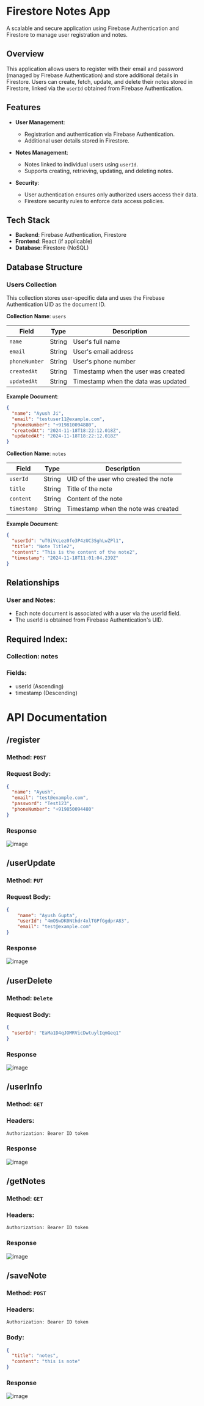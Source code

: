 # Firestore Notes App

A scalable and secure application using Firebase Authentication and Firestore to manage user registration and notes.

## Overview

This application allows users to register with their email and password (managed by Firebase Authentication) and store additional details in Firestore. Users can create, fetch, update, and delete their notes stored in Firestore, linked via the `userId` obtained from Firebase Authentication.

## Features

- **User Management**:
  - Registration and authentication via Firebase Authentication.
  - Additional user details stored in Firestore.

- **Notes Management**:
  - Notes linked to individual users using `userId`.
  - Supports creating, retrieving, updating, and deleting notes.

- **Security**:
  - User authentication ensures only authorized users access their data.
  - Firestore security rules to enforce data access policies.

## Tech Stack

- **Backend**: Firebase Authentication, Firestore
- **Frontend**: React (if applicable)
- **Database**: Firestore (NoSQL)

## Database Structure

### Users Collection

This collection stores user-specific data and uses the Firebase Authentication UID as the document ID.

**Collection Name**: `users`

| Field       | Type   | Description                          |
|-------------|--------|--------------------------------------|
| `name`      | String | User's full name                    |
| `email`     | String | User's email address                |
| `phoneNumber` | String | User's phone number                |
| `createdAt` | String | Timestamp when the user was created |
| `updatedAt` | String | Timestamp when the data was updated |

**Example Document**:
```json
{
  "name": "Ayush Ji",
  "email": "testuser11@example.com",
  "phoneNumber": "+919810094880",
  "createdAt": "2024-11-18T18:22:12.018Z",
  "updatedAt": "2024-11-18T18:22:12.018Z"
}
```

**Collection Name**: `notes`

| Field       | Type   | Description                          |
|-------------|--------|--------------------------------------|
| `userId`      | String | UID of the user who created the note |                   |
| `title`     | String | Title of the note               |
| `content` | String | Content of the note                |
| `timestamp` | String | Timestamp when the note was created |

**Example Document**:
```json
{
  "userId": "uT0iVcLez0fe3P4zUC3SghLwZPl1",
  "title": "Note Title2",
  "content": "This is the content of the note2",
  "timestamp": "2024-11-18T11:01:04.239Z"
}
```

## Relationships
### User and Notes:
- Each note document is associated with a user via the userId field.
-  The userId is obtained from Firebase Authentication's UID.

## Required Index:
### Collection: notes
### Fields:
- userId (Ascending)
- timestamp (Descending)

# API Documentation

## /register

### Method: `POST`

### Request Body:
```json
{
  "name": "Ayush",
  "email": "test@example.com",
  "password": "Test123",
  "phoneNumber": "+919850094480"
}
```
### Response
![image](https://github.com/user-attachments/assets/df1151a1-bbb3-40bc-8ea1-43bca440e831)

## /userUpdate

### Method: `PUT`

### Request Body:
```json
{
    "name": "Ayush Gupta",
    "userId": "4mOSwDK0Nthdr4xlTGPfGgdprA83",
    "email": "test@example.com"
}
```
### Response
![image](https://github.com/user-attachments/assets/1115c525-426f-428d-b9ff-fd69a4af3851)

## /userDelete

### Method: `Delete`

### Request Body:
```json
{
  "userId": "EaMa1D4qJOMRVicDwtuylIqmGeq1"
}
```
### Response
![image](https://github.com/user-attachments/assets/5e9736f8-81a1-451d-9a39-24ccfc93f6d2)

## /userInfo

### Method: `GET`

### Headers:
```
Authorization: Bearer ID token
```
### Response
![image](https://github.com/user-attachments/assets/46a1b2e8-acce-4b6d-a186-ad5af6604c0d)


## /getNotes

### Method: `GET`

### Headers:
```
Authorization: Bearer ID token
```
### Response
![image](https://github.com/user-attachments/assets/fcd95b14-44db-47da-9bcc-a5a6d52668a2)

## /saveNote

### Method: `POST`

### Headers:
```
Authorization: Bearer ID token
```
### Body: 
```json
{
  "title": "notes",
  "content": "this is note"
}
```

### Response
![image](https://github.com/user-attachments/assets/9be6c6c8-2354-49af-ab5b-12324e05a3f5)




